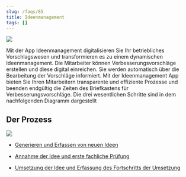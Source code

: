 ```yaml
---
slug: /faqs/85
title: Ideenmanagement
tags: []
---
```

![](https://caqadmin.blob.core.windows.net/faqs/85-images/b6c42710-4f0e-456a-b287-ce83ec20cbb1-mceclip0.png)

Mit der App Ideenmanagement digitalisieren Sie Ihr betriebliches Vorschlagswesen und transformieren es zu einem dynamischen Ideenmanagement. Die Mitarbeiter können Verbesserungsvorschläge erstellen und diese digital einreichen. Sie werden automatisch über die Bearbeitung der Vorschläge informiert. Mit der Ideenmanagement App bieten Sie Ihren Mitarbeitern transparente und effiziente Prozesse und beenden endgültig die Zeiten des Briefkastens für Verbesserungsvorschläge. Die drei wesentlichen Schritte sind in dem nachfolgenden Diagramm dargestellt

## Der Prozess

![](https://caqadmin.blob.core.windows.net/faqs/85-images/mceclip1.png)

*   [Generieren und Erfassen von neuen Ideen](Wie-erfasse-ich-eine-Idee.md)

*   [Annahme der Idee und erste fachliche Prüfung](Annahme-der-Idee-und-erste-fachliche-Prüfung---Annahme--und-Gutachtenphase.md)

*   [Umsetzung der Idee und Erfassung des Fortschritts der Umsetzung](Erfassen-relevanter-Daten-zu-Prämien,-Einsparpotential-und-Umsetzung.md)
